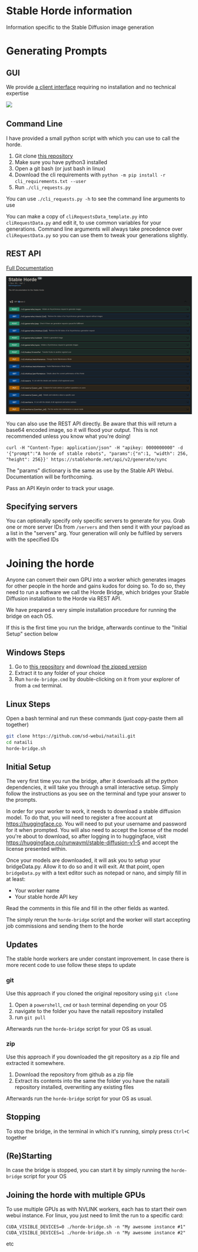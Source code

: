 # Stable Horde information

Information specific to the Stable Diffusion image generation

# Generating Prompts

## GUI

We provide [a client interface](https://dbzer0.itch.io/stable-horde-client) requiring no installation and no technical expertise

<img src="https://raw.githubusercontent.com/db0/Stable-Horde-Client/main/screenshot.png" width="500" />


## Command Line

I have provided a small python script with which you can use to call the horde.

1. Git clone [this repository](https://github.com/db0/Stable-Horde)
1. Make sure you have python3 installed
1. Open a git bash (or just bash in linux)
1. Download the cli requirements with `python -m pip install -r cli_requirements.txt --user`
1. Run `./cli_requests.py` 

You can use `./cli_requests.py -h` to see the command line arguments to use

You can make a copy of `cliRequestsData_template.py` into `cliRequestData.py` and edit it, to use common variables for your generations. Command line arguments will always take precedence over `cliRequestData.py` so you can use them to tweak your generations slightly.

## REST API

[Full Documentation](https://stablehorde.net/api/v1)

![](api_screenshot.png)

You can also use the REST API directly. Be aware that this will return a base64 encoded image, so it will flood your output. This is not recommended unless you know what you're doing!

```
curl -H "Content-Type: application/json" -H "apikey: 0000000000" -d '{"prompt":"A horde of stable robots", "params":{"n":1, "width": 256, "height": 256}}' https://stablehorde.net/api/v2/generate/sync
```

The "params" dictionary is the same as use by the Stable API Webui. Documentation will be forthcoming.

Pass an API Keyin order to track your usage.

## Specifying servers

You can optionally specify only specific servers to generate for you. Grab one or more server IDs from `/servers` and then send it with your payload as a list in the "servers" arg. Your generation will only be fulfiled by servers with the specified IDs


# Joining the horde

Anyone can convert their own GPU into a worker which generates images for other people in the horde and gains kudos for doing so. To do so, they need to run a software we call the Horde Bridge, which bridges your Stable Diffusion installation to the Horde via REST API.

We have prepared a very simple installation procedure for running the bridge on each OS.

If this is the first time you run the bridge, afterwards continue to the "Initial Setup" section below

## Windows Steps
1. Go to [this repository](https://github.com/sd-webui/nataili) and download [the zipped version](https://github.com/sd-webui/nataili/archive/refs/heads/main.zip)
1. Extract it to any folder of your choice
1. Run `horde-bridge.cmd` by double-clicking on it from your explorer of from a `cmd` terminal.

## Linux Steps
Open a bash terminal and run these commands (just copy-paste them all together)

```bash
git clone https://github.com/sd-webui/nataili.git
cd nataili
horde-bridge.sh
```

## Initial Setup

The very first time you run the bridge, after it downloads all the python dependencies, it will take you through a small interactive setup. Simply follow the instructions as you see on the terminal and type your answer to the prompts.

In order for your worker to work, it needs to download a stable diffusion model. To do that, you will need to register a free account at https://huggingface.co. You will need to put your username and password for it when prompted. You will also need to accept the license of the model you're about to download, so after logging in to huggingface, visit https://huggingface.co/runwayml/stable-diffusion-v1-5 and accept the license presented within.

Once your models are downloaded, it will ask you to setup your bridgeData.py. Allow it to do so and it will exit. At that point, open `bridgeData.py` with a text editor such as notepad or nano, and simply fill in at least:
   * Your worker name
   * Your stable horde API key

Read the comments in this file and fill in the other fields as wanted. 

The simply rerun the `horde-bridge` script and the worker will start accepting job commissions and sending them to the horde

## Updates

The stable horde workers are under constant improvement. In case there is more recent code to use follow these steps to update

### git

Use this approach if you cloned the original repository using `git clone`

1. Open a `powershell`, `cmd` or `bash` terminal depending on your OS
1. navigate to the folder you have the nataili repository installed
1. run `git pull`

Afterwards run the `horde-bridge` script for your OS as usual.

### zip

Use this approach if you downloaded the git repository as a zip file and extracted it somewhere.

1. Download the repository from github as a zip file
1. Extract its contents into the same the folder you have the nataili repository installed, overwriting any existing files

Afterwards run the `horde-bridge` script for your OS as usual.

## Stopping

To stop the bridge, in the terminal in which it's running, simply press `Ctrl+C` together

## (Re)Starting

In case the bridge is stopped, you can start it by simply running the `horde-bridge` script for your OS

## Joining the horde with multiple GPUs

To use multiple GPUs as with NVLINK workers, each has to start their own webui instance. For linux, you just need to limit the run to a specific card:

```
CUDA_VISIBLE_DEVICES=0 ./horde-bridge.sh -n "My awesome instance #1"
CUDA_VISIBLE_DEVICES=1 ./horde-bridge.sh -n "My awesome instance #2"
```
etc
